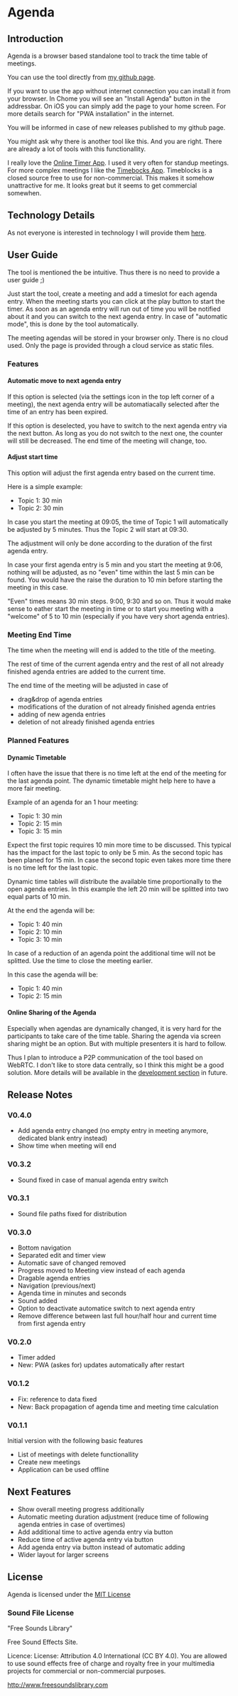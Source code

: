 # Agenda

## Introduction

Agenda is a browser based standalone tool to track the time table of meetings.

You can use the tool directly from [my github page](https://olibu.github.io/agenda).

If you want to use the app without internet connection you can install it from your browser. In Chome you will see an "Install Agenda" button in the addressbar. On iOS you can simply add the page to your home screen. For more details search for "PWA installation" in the internet. 

You will be informed in case of new releases published to my github page.

You might ask why there is another tool like this. And you are right. There are already a lot of tools with this functionallity.

I really love the [Online Timer App](https://webuhr.de/timer/). I used it very often for standup meetings.
For more complex meetings I like the [Timebocks App](https://timeblocks.co/). Timeblocks is a closed source free to use for non-commercial. This makes it somehow unattractive for me. It looks great but it seems to get commercial somewhen.

## Technology Details

As not everyone is interested in technology I will provide them [here](DEVELOPMENT.md).

## User Guide

The tool is mentioned the be intuitive. Thus there is no need to provide a user guide ;)

Just start the tool, create a meeting and add a timeslot for each agenda entry. When the meeting starts you can click at the play button to start the timer. As soon as an agenda entry will run out of time you will be notified about it and you can switch to the next agenda entry. In case of "automatic mode", this is done by the tool automatically.

The meeting agendas will be stored in your browser only. There is no cloud used. Only the page is provided through a cloud service as static files.

### Features

#### Automatic move to next agenda entry

If this option is selected (via the settings icon in the top left corner of a meeting), the next agenda entry
will be automatiacally selected after the time of an entry has been expired.

If this option is deselected, you have to switch to the next agenda entry via the next button. As long as you
do not switch to the next one, the counter will still be decreased. The end time of the meeting will change, too.

#### Adjust start time

This option will adjust the first agenda entry based on the current time.

Here is a simple example:
* Topic 1: 30 min
* Topic 2: 30 min

In case you start the meeting at 09:05, the time of Topic 1 will automatically be adjusted by 5 minutes.
Thus the Topic 2 will start at 09:30.

The adjustment will only be done according to the duration of the first agenda entry.

In case your first agenda entry is 5 min and you start the meeting at 9:06, nothing will be adjusted, as no "even" time within the last 5 min can be found. You would have the raise the duration to 10 min before starting the meeting in 
this case.

"Even" times means 30 min steps. 9:00, 9:30 and so on. Thus it would make sense to eather start the meeting in time
or to start you meeting with a "welcome" of 5 to 10 min (especially if you have very short agenda entries). 

### Meeting End Time

The time when the meeting will end is added to the title of the meeting.

The rest of time of the current agenda entry and the rest of all not already
finished agenda entries are added to the current time.

The end time of the meeting will be adjusted in case of
* drag&drop of agenda entries
* modifications of the duration of not already finished agenda entries
* adding of new agenda entries
* deletion of not already finished agenda entries

### Planned Features

#### Dynamic Timetable

I often have the issue that there is no time left at the end of the meeting for the last agenda point.
The dynamic timetable might help here to have a more fair meeting. 

Example of an agenda for an 1 hour meeting:
* Topic 1: 30 min
* Topic 2: 15 min
* Topic 3: 15 min

Expect the first topic requires 10 min more time to be discussed. This typical has the impact for the last topic to only be 5 min. As the second topic has been planed for 15 min. In case the second topic even takes more time there is no time left for the last topic.

Dynamic time tables will distribute the available time proportionally to the open agenda entries. In this example the left 20 min will be splitted into two equal parts of 10 min.

At the end the agenda will be:
* Topic 1: 40 min
* Topic 2: 10 min
* Topic 3: 10 min

In case of a reduction of an agenda point the additional time will not be splitted. Use the time to close the meeting earlier.

In this case the agenda will be:
* Topic 1: 40 min
* Topic 2: 15 min

#### Online Sharing of the Agenda

Especially when agendas are dynamically changed, it is very hard for the participants to take care of the time table. Sharing the agenda via screen sharing might be an option. But with multiple presenters it is hard to follow.

Thus I plan to introduce a P2P communication of the tool based on WebRTC. I don't like to store data centrally, so I think this might be a good solution.
More details will be available in the [development section](DEVELOPMENT.md) in future. 

## Release Notes

### V0.4.0

* Add agenda entry changed (no empty entry in meeting anymore, dedicated blank entry instead)
* Show time when meeting will end

### V0.3.2

* Sound fixed in case of manual agenda entry switch

### V0.3.1

* Sound file paths fixed for distribution

### V0.3.0

* Bottom navigation
* Separated edit and timer view
* Automatic save of changed removed
* Progress moved to Meeting view instead of each agenda
* Dragable agenda entries
* Navigation (previous/next)
* Agenda time in minutes and seconds
* Sound added
* Option to deactivate automatice switch to next agenda entry
* Remove difference between last full hour/half hour and current time from first agenda entry

### V0.2.0

* Timer added
* New: PWA (askes for) updates automatically after restart

### V0.1.2

* Fix: reference to data fixed
* New: Back propagation of agenda time and meeting time calculation

### V0.1.1

Initial version with the following basic features
* List of meetings with delete functionallity
* Create new meetings
* Application can be used offline

## Next Features

* Show overall meeting progress additionally
* Automatic meeting duration adjustment (reduce time of following agenda entries in case of overtimes)
* Add additional time to active agenda entry via button
* Reduce time of active agenda entry via button
* Add agenda entry via button instead of automatic adding
* Wider layout for larger screens

## License

Agenda is licensed under the [MIT License](https://tldrlegal.com/l/mit)


### Sound File License

"Free Sounds Library"

Free Sound Effects Site.

Licence: License: Attribution 4.0 International (CC BY 4.0). You are allowed to use sound effects free of charge and royalty free in your multimedia projects for commercial or non-commercial purposes.

http://www.freesoundslibrary.com